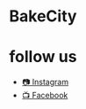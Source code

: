 # BakeCity
<!DOCTYPE html>
<html>
<body>
  <h1>follow us</h1>
  <ul>
    <li><a href="https://www.instagram.com/bakecityksa" target="_blank">📷 Instagram</a></li>
    <li><a href="https://www.facebook.com/bakecity.ksa" target="_blank">📺 Facebook</a></li>
  </ul>
</body>
</html>
